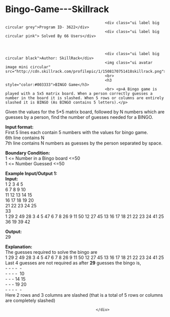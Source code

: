 # Bingo-Game---Skillrack

<div class="ui raised segment big">

                                                <div class="ui label big circular grey">Program ID- 3622</div>
                                                <div class="ui label big circular pink"> Solved By 66 Users</div> 



                                                <div class="ui label big circular black">Author: SkillRack</div>                                                
                                                <img class="ui avatar image mini circular" src="http://cdn.skillrack.com/profilepic/1/1508170751418skillrack.png">
                                                <br>
                                                <h3 style="color:#003333">BINGO Game</h3>
                                                <br> <p>A Bingo game is played with a 5x5 matrix board. When a person correctly guesses a number in the board it is slashed. When 5 rows or columns are entirely slashed it is BINGO (As BINGO contains 5 letters).</p>

<p>Given the values for the 5*5 matrix board, followed by N numbers which are guesses by a person, find the number of guesses needed for a BINGO.</p>

<p><strong>Input format:</strong><br>
First 5 lines each contain 5 numbers with the values for bingo game.<br>
6th line contains N<br>
7th line contains N numbers as guesses by the person separated by space.</p>

<p><strong>Boundary Condition:</strong><br>
1 &lt;= Number in a Bingo board &lt;=50<br>
1 &lt;= Number Guessed &lt;=50</p>

<p><strong>Example Input/Output 1:</strong><br>
<strong>Input:</strong><br>
1 2 3 4 5<br>
6 7 8 9 10<br>
11 12 13 14 15<br>
16 17 18 19 20<br>
21 22 23 24 25<br>
33<br>
1 29 2 49 28 3 4 5 47 6 7 8 26 9 11 50 12 27 45 13 16 17 18 21 22 23 24 41 25 36 19 39 42</p>

<p><strong>Output:</strong><br>
29</p>

<p><strong>Explanation:</strong><br>
The guesses required to solve the bingo are<br>
1 29 2 49 28 3 4 5 47 6 7 8 26 9 11 50 12 27 45 13 16 17 18 21 22 23 24 41 25<br>
Last 4 guesses are not required as after <strong>29</strong> guesses the bingo is,<br>
- - - -&nbsp; -<br>
- - - -&nbsp; 10<br>
- - - 14 15<br>
- - - 19 20<br>
- - - -&nbsp; -<br>
Here 2 rows and 3 columns are slashed (that is a total of 5 rows or columns are completely slashed)</p>

                                            </div>
